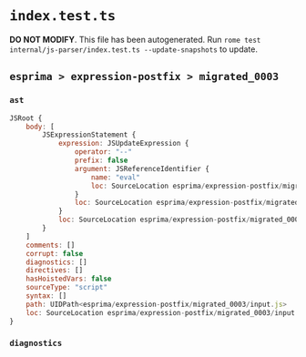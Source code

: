 # `index.test.ts`

**DO NOT MODIFY**. This file has been autogenerated. Run `rome test internal/js-parser/index.test.ts --update-snapshots` to update.

## `esprima > expression-postfix > migrated_0003`

### `ast`

```javascript
JSRoot {
	body: [
		JSExpressionStatement {
			expression: JSUpdateExpression {
				operator: "--"
				prefix: false
				argument: JSReferenceIdentifier {
					name: "eval"
					loc: SourceLocation esprima/expression-postfix/migrated_0003/input.js 1:0-1:4 (eval)
				}
				loc: SourceLocation esprima/expression-postfix/migrated_0003/input.js 1:0-1:6
			}
			loc: SourceLocation esprima/expression-postfix/migrated_0003/input.js 1:0-1:6
		}
	]
	comments: []
	corrupt: false
	diagnostics: []
	directives: []
	hasHoistedVars: false
	sourceType: "script"
	syntax: []
	path: UIDPath<esprima/expression-postfix/migrated_0003/input.js>
	loc: SourceLocation esprima/expression-postfix/migrated_0003/input.js 1:0-2:0
}
```

### `diagnostics`

```

```
